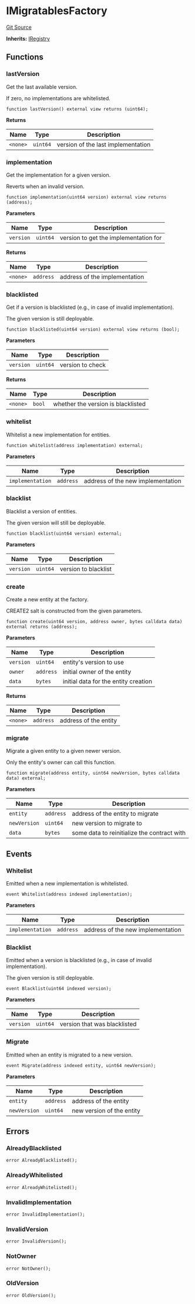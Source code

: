 # IMigratablesFactory
[Git Source](https://github.com/symbioticfi/core/blob/45a7dbdd18fc5ac73ecf7310fc6816999bb8eef3/src/interfaces/common/IMigratablesFactory.sol)

**Inherits:**
[IRegistry](/Users/andreikorokhov/symbiotic/core/docs/autogen/src/src/interfaces/common/IRegistry.sol/interface.IRegistry.md)


## Functions
### lastVersion

Get the last available version.

If zero, no implementations are whitelisted.


```solidity
function lastVersion() external view returns (uint64);
```
**Returns**

|Name|Type|Description|
|----|----|-----------|
|`<none>`|`uint64`|version of the last implementation|


### implementation

Get the implementation for a given version.

Reverts when an invalid version.


```solidity
function implementation(uint64 version) external view returns (address);
```
**Parameters**

|Name|Type|Description|
|----|----|-----------|
|`version`|`uint64`|version to get the implementation for|

**Returns**

|Name|Type|Description|
|----|----|-----------|
|`<none>`|`address`|address of the implementation|


### blacklisted

Get if a version is blacklisted (e.g., in case of invalid implementation).

The given version is still deployable.


```solidity
function blacklisted(uint64 version) external view returns (bool);
```
**Parameters**

|Name|Type|Description|
|----|----|-----------|
|`version`|`uint64`|version to check|

**Returns**

|Name|Type|Description|
|----|----|-----------|
|`<none>`|`bool`|whether the version is blacklisted|


### whitelist

Whitelist a new implementation for entities.


```solidity
function whitelist(address implementation) external;
```
**Parameters**

|Name|Type|Description|
|----|----|-----------|
|`implementation`|`address`|address of the new implementation|


### blacklist

Blacklist a version of entities.

The given version will still be deployable.


```solidity
function blacklist(uint64 version) external;
```
**Parameters**

|Name|Type|Description|
|----|----|-----------|
|`version`|`uint64`|version to blacklist|


### create

Create a new entity at the factory.

CREATE2 salt is constructed from the given parameters.


```solidity
function create(uint64 version, address owner, bytes calldata data) external returns (address);
```
**Parameters**

|Name|Type|Description|
|----|----|-----------|
|`version`|`uint64`|entity's version to use|
|`owner`|`address`|initial owner of the entity|
|`data`|`bytes`|initial data for the entity creation|

**Returns**

|Name|Type|Description|
|----|----|-----------|
|`<none>`|`address`|address of the entity|


### migrate

Migrate a given entity to a given newer version.

Only the entity's owner can call this function.


```solidity
function migrate(address entity, uint64 newVersion, bytes calldata data) external;
```
**Parameters**

|Name|Type|Description|
|----|----|-----------|
|`entity`|`address`|address of the entity to migrate|
|`newVersion`|`uint64`|new version to migrate to|
|`data`|`bytes`|some data to reinitialize the contract with|


## Events
### Whitelist
Emitted when a new implementation is whitelisted.


```solidity
event Whitelist(address indexed implementation);
```

**Parameters**

|Name|Type|Description|
|----|----|-----------|
|`implementation`|`address`|address of the new implementation|

### Blacklist
Emitted when a version is blacklisted (e.g., in case of invalid implementation).

The given version is still deployable.


```solidity
event Blacklist(uint64 indexed version);
```

**Parameters**

|Name|Type|Description|
|----|----|-----------|
|`version`|`uint64`|version that was blacklisted|

### Migrate
Emitted when an entity is migrated to a new version.


```solidity
event Migrate(address indexed entity, uint64 newVersion);
```

**Parameters**

|Name|Type|Description|
|----|----|-----------|
|`entity`|`address`|address of the entity|
|`newVersion`|`uint64`|new version of the entity|

## Errors
### AlreadyBlacklisted

```solidity
error AlreadyBlacklisted();
```

### AlreadyWhitelisted

```solidity
error AlreadyWhitelisted();
```

### InvalidImplementation

```solidity
error InvalidImplementation();
```

### InvalidVersion

```solidity
error InvalidVersion();
```

### NotOwner

```solidity
error NotOwner();
```

### OldVersion

```solidity
error OldVersion();
```

